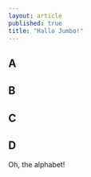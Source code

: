 ```yaml
---
layout: article
published: true
title: "Hallo Jumbo!"
---
```



## A

## B

## C

## D

Oh, the alphabet!
